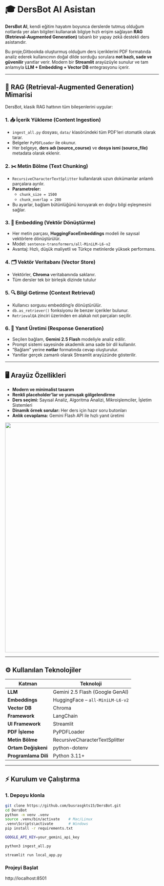 # 🎓 DersBot AI Asistan

**DersBot AI**, kendi eğitim hayatım boyunca derslerde tutmuş olduğum notlarda yer alan bilgileri kullanarak bilgiye hızlı erişim sağlayan
**RAG (Retrieval-Augmented Generation)** tabanlı bir yapay zekâ destekli ders asistanıdır.

Bu proje,Gitbookda oluşturmuş olduğum ders içeriklerini PDF formatında analiz ederek
kullanıcının doğal dilde sorduğu sorulara **not bazlı, sade ve güvenilir** yanıtlar verir.
Modern bir **Streamlit** arayüzüyle sunulur ve tam anlamıyla **LLM + Embedding + Vector DB** entegrasyonu içerir.

---

## 🧠 RAG (Retrieval-Augmented Generation) Mimarisi

DersBot, klasik RAG hattının tüm bileşenlerini uygular:

### 1. 📥 İçerik Yükleme (Content Ingestion)
- `ingest_all.py` dosyası, `data/` klasöründeki tüm PDF’leri otomatik olarak tarar.
- Belgeler `PyPDFLoader` ile okunur.
- Her belgeye, **ders adı (source_course)** ve **dosya ismi (source_file)** metadata olarak eklenir.

### 2. ✂️ Metin Bölme (Text Chunking)
- `RecursiveCharacterTextSplitter` kullanılarak uzun dokümanlar anlamlı parçalara ayrılır.
- **Parametreler:**
  - `chunk_size = 1500`
  - `chunk_overlap = 200`
- Bu ayarlar, bağlam bütünlüğünü koruyarak en doğru bilgi eşleşmesini sağlar.

### 3. 🔡 Embedding (Vektör Dönüştürme)
- Her metin parçası, **HuggingFaceEmbeddings** modeli ile sayısal vektörlere dönüştürülür.
- Model: `sentence-transformers/all-MiniLM-L6-v2`
- Avantaj: Hızlı, düşük maliyetli ve Türkçe metinlerde yüksek performans.

### 4. 🗂️ Vektör Veritabanı (Vector Store)
- Vektörler, **Chroma** veritabanında saklanır.
- Tüm dersler tek bir birleşik dizinde tutulur


### 5. 🔍 Bilgi Getirme (Context Retrieval)
- Kullanıcı sorgusu embedding’e dönüştürülür.
- `db.as_retriever()` fonksiyonu ile benzer içerikler bulunur.
- `RetrievalQA` zinciri üzerinden en alakalı not parçaları seçilir.

### 6. 🧾 Yanıt Üretimi (Response Generation)
- Seçilen bağlam, **Gemini 2.5 Flash** modeliyle analiz edilir.
- Prompt sistemi sayesinde akademik ama sade bir dil kullanılır.
- “Bağlam” yerine **notlar** formatında cevap oluşturulur.
- Yanıtlar gerçek zamanlı olarak Streamlit arayüzünde gösterilir.

---

## 🖥️ Arayüz Özellikleri

- **Modern ve minimalist tasarım**
- **Renkli placeholder’lar ve yumuşak gölgelendirme**
- **Ders seçimi:** Sayısal Analiz, Algoritma Analizi, Mikroişlemciler, İşletim Sistemleri
- **Dinamik örnek sorular:** Her ders için hazır soru butonları
- **Anlık cevaplama:** Gemini Flash API ile hızlı yanıt üretimi

<img src="https://github.com/user-attachments/assets/03a81b9d-derbot-ui-preview.png" width="750">


---

## ⚙️ Kullanılan Teknolojiler

| Katman | Teknoloji |
|--------|------------|
| **LLM** | Gemini 2.5 Flash (Google GenAI) |
| **Embeddings** | HuggingFace – `all-MiniLM-L6-v2` |
| **Vector DB** | Chroma |
| **Framework** | LangChain |
| **UI Framework** | Streamlit |
| **PDF İşleme** | PyPDFLoader |
| **Metin Bölme** | RecursiveCharacterTextSplitter |
| **Ortam Değişkeni** | python-dotenv |
| **Programlama Dili** | Python 3.11+ |

---


## ⚡ Kurulum ve Çalıştırma

### 1. Depoyu klonla
```bash
git clone https://github.com/busrasgkts15/DersBot.git
cd DersBot
python -m venv .venv
source .venv/bin/activate    # Mac/Linux
.venv\Scripts\activate       # Windows
pip install -r requirements.txt

GOOGLE_API_KEY=your_gemini_api_key

python3 ingest_all.py

streamlit run local_app.py

````
### Projeyi Başlat
http://localhost:8501

